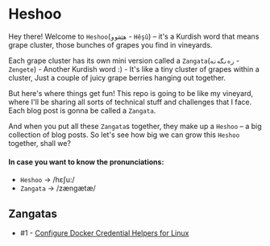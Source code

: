 # Heshoo

Hey there! Welcome to ``Heshoo``(``هێشوو`` - ``Hêşû``) – it's a Kurdish word that means grape cluster, those bunches of grapes you find in vineyards.

Each grape cluster has its own mini version called a ``Zangata``(``زەنگەتە`` - ``Zengete``) - Another Kurdish word :) - It's like a tiny cluster of grapes within a cluster, Just a couple of juicy grape berries hanging out together.

But here's where things get fun! This repo is going to be like my vineyard, where I'll be sharing all sorts of technical stuff and challenges that I face. Each blog post is gonna be called a ``Zangata``.

And when you put all these ``Zangata``s together, they make up a ``Heshoo`` – a big collection of blog posts. So let's see how big we can grow this ``Heshoo`` together, shall we?

#### In case you want to know the pronunciations:
- ``Heshoo`` -> /hɛʃu:/
- ``Zangata`` -> /zængætæ/

## Zangatas

- #1 - [Configure Docker Credential Helpers for Linux](https://github.com/hazharaziz/zayala/tree/main/zangatas/1)